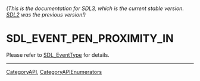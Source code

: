 ###### (This is the documentation for SDL3, which is the current stable version. [SDL2](https://wiki.libsdl.org/SDL2/) was the previous version!)
# SDL_EVENT_PEN_PROXIMITY_IN

Please refer to [SDL_EventType](SDL_EventType) for details.

----
[CategoryAPI](CategoryAPI), [CategoryAPIEnumerators](CategoryAPIEnumerators)

